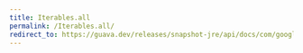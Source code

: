 ```yaml
---
title: Iterables.all
permalink: /Iterables.all/
redirect_to: https://guava.dev/releases/snapshot-jre/api/docs/com/google/common/collect/Iterables.html#all-java.lang.Iterable-com.google.common.base.Predicate-
---
```


